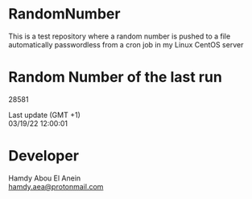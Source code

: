 # RandomNumber    
This is a test repository where a random number is pushed to a file automatically passwordless from a cron job in my Linux CentOS server    
# Random Number of the last run   
28581
      
Last update (GMT +1)    
03/19/22 12:00:01
# Developer    
Hamdy Abou El Anein   
hamdy.aea@protonmail.com
